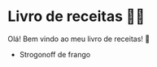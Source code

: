 # Livro de receitas :man_cook:

Olá! Bem vindo ao meu livro de receitas! :wave:

-  Strogonoff de frango

  